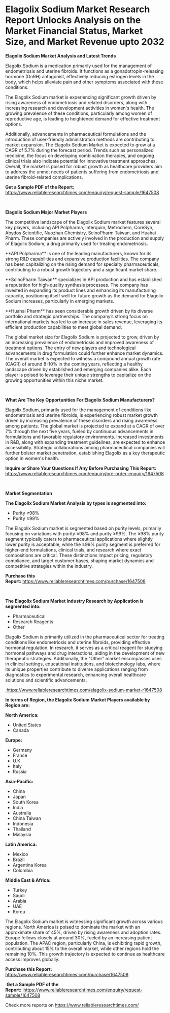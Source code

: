 <p><h1>Elagolix Sodium Market Research Report Unlocks Analysis on the Market Financial Status, Market Size, and Market Revenue upto 2032</h1></p><p><strong>Elagolix Sodium Market Analysis and Latest Trends</strong></p>
<p><p>Elagolix Sodium is a medication primarily used for the management of endometriosis and uterine fibroids. It functions as a gonadotropin-releasing hormone (GnRH) antagonist, effectively reducing estrogen levels in the body, which helps alleviate pain and other symptoms associated with these conditions. </p><p>The Elagolix Sodium market is experiencing significant growth driven by rising awareness of endometriosis and related disorders, along with increasing research and development activities in women's health. The growing prevalence of these conditions, particularly among women of reproductive age, is leading to heightened demand for effective treatment options. </p><p>Additionally, advancements in pharmaceutical formulations and the introduction of user-friendly administration methods are contributing to market expansion. The Elagolix Sodium Market is expected to grow at a CAGR of 5.7% during the forecast period. Trends such as personalized medicine, the focus on developing combination therapies, and ongoing clinical trials also indicate potential for innovative treatment approaches. Overall, the market is poised for robust growth as healthcare providers aim to address the unmet needs of patients suffering from endometriosis and uterine fibroid-related complications.</p></p>
<p><strong>Get a Sample PDF of the Report:&nbsp;</strong> <a href="https://www.reliableresearchtimes.com/enquiry/request-sample/1647508?utm_campaign=3290&utm_medium=2&utm_source=Github&utm_content=ia&utm_term=02042025&utm_id=elagolix-sodium">https://www.reliableresearchtimes.com/enquiry/request-sample/1647508</a></p>
<p>&nbsp;</p>
<p><strong>Elagolix Sodium Major Market Players</strong></p>
<p><p>The competitive landscape of the Elagolix Sodium market features several key players, including API Polpharma, Interquim, Metrochem, CoreSyn, Abydos Scientific, Nuozhan Chemistry, ScinoPharm Taiwan, and Huahai Pharm. These companies are actively involved in the production and supply of Elagolix Sodium, a drug primarily used for treating endometriosis.</p><p>**API Polpharma** is one of the leading manufacturers, known for its strong R&D capabilities and expansive production facilities. The company has been capitalizing on the rising demand for specialty pharmaceuticals, contributing to a robust growth trajectory and a significant market share.</p><p>**ScinoPharm Taiwan** specializes in API production and has established a reputation for high-quality synthesis processes. The company has invested in expanding its product lines and enhancing its manufacturing capacity, positioning itself well for future growth as the demand for Elagolix Sodium increases, particularly in emerging markets.</p><p>**Huahai Pharm** has seen considerable growth driven by its diverse portfolio and strategic partnerships. The company’s strong focus on international markets has led to an increase in sales revenue, leveraging its efficient production capabilities to meet global demand.</p><p>The global market size for Elagolix Sodium is projected to grow, driven by an increasing prevalence of endometriosis and improved awareness of treatment options. The entry of new players and technological advancements in drug formulation could further enhance market dynamics. The overall market is expected to witness a compound annual growth rate (CAGR) of around 8-10% in the coming years, reflecting a healthy landscape driven by established and emerging companies alike. Each player is poised to leverage their unique strengths to capitalize on the growing opportunities within this niche market.</p></p>
<p>&nbsp;</p>
<p><strong>What Are The Key Opportunities For Elagolix Sodium Manufacturers?</strong></p>
<p><p>Elagolix Sodium, primarily used for the management of conditions like endometriosis and uterine fibroids, is experiencing robust market growth driven by increasing prevalence of these disorders and rising awareness among patients. The global market is projected to expand at a CAGR of over 7% through the next five years, fueled by continuous advancements in formulations and favorable regulatory environments. Increased investments in R&D, along with expanding treatment guidelines, are expected to enhance accessibility. Strategic collaborations among pharmaceutical companies will further bolster market penetration, establishing Elagolix as a key therapeutic option in women's health.</p></p>
<p><strong>Inquire or Share Your Questions If Any Before Purchasing This Report:</strong> <a href="https://www.reliableresearchtimes.com/enquiry/pre-order-enquiry/1647508?utm_campaign=3290&utm_medium=2&utm_source=Github&utm_content=ia&utm_term=02042025&utm_id=elagolix-sodium">https://www.reliableresearchtimes.com/enquiry/pre-order-enquiry/1647508</a></p>
<p>&nbsp;</p>
<p><strong>Market Segmentation</strong></p>
<p><strong>The Elagolix Sodium Market Analysis by types is segmented into:</strong></p>
<p><ul><li>Purity ≥98%</li><li>Purity ≥99%</li></ul></p>
<p><p>The Elagolix Sodium market is segmented based on purity levels, primarily focusing on variations with purity ≥98% and purity ≥99%. The ≥98% purity segment typically caters to pharmaceutical applications where slightly lower purity is acceptable, while the ≥99% purity segment is preferred for higher-end formulations, clinical trials, and research where exact compositions are critical. These distinctions impact pricing, regulatory compliance, and target customer bases, shaping market dynamics and competitive strategies within the industry.</p></p>
<p><strong>Purchase this Report:&nbsp;</strong><a href="https://www.reliableresearchtimes.com/purchase/1647508?utm_campaign=3290&utm_medium=2&utm_source=Github&utm_content=ia&utm_term=02042025&utm_id=elagolix-sodium">https://www.reliableresearchtimes.com/purchase/1647508</a></p>
<p>&nbsp;</p>
<p><strong>The Elagolix Sodium Market Industry Research by Application is segmented into:</strong></p>
<p><ul><li>Pharmaceutical</li><li>Research Reagents</li><li>Other</li></ul></p>
<p><p>Elagolix Sodium is primarily utilized in the pharmaceutical sector for treating conditions like endometriosis and uterine fibroids, providing effective hormonal regulation. In research, it serves as a critical reagent for studying hormonal pathways and drug interactions, aiding in the development of new therapeutic strategies. Additionally, the "Other" market encompasses uses in clinical settings, educational institutions, and biotechnology labs, where its unique properties contribute to diverse applications ranging from diagnostics to experimental research, enhancing overall healthcare solutions and scientific advancements.</p></p>
<p><a href="https://www.reliableresearchtimes.com/elagolix-sodium-market-r1647508?utm_campaign=3290&utm_medium=2&utm_source=Github&utm_content=ia&utm_term=02042025&utm_id=elagolix-sodium">&nbsp;https://www.reliableresearchtimes.com/elagolix-sodium-market-r1647508</a></p>
<p><strong>In terms of Region, the Elagolix Sodium Market Players available by Region are:</strong></p>
<p>
    <p> <strong> North America: </strong>
        <ul>
            <li>United States</li>
            <li>Canada</li>
        </ul>
        </p> 
    <p> <strong> Europe: </strong>
        <ul>
            <li>Germany</li>
            <li>France</li>
            <li>U.K.</li>
            <li>Italy</li>
            <li>Russia</li>
        </ul>
        </p> 
    <p> <strong> Asia-Pacific: </strong>
        <ul>
            <li>China</li>
            <li>Japan</li>
            <li>South Korea</li>
            <li>India</li>
            <li>Australia</li>
            <li>China Taiwan</li>
            <li>Indonesia</li>
            <li>Thailand</li>
            <li>Malaysia</li>
        </ul>
        </p> 
    <p> <strong> Latin America: </strong>
        <ul>
            <li>Mexico</li>
            <li>Brazil</li>
            <li>Argentina Korea</li>
            <li>Colombia</li>
        </ul>
        </p> 
    <p> <strong> Middle East & Africa: </strong>
        <ul>
            <li>Turkey</li>
            <li>Saudi</li>
            <li>Arabia</li>
            <li>UAE</li>
            <li>Korea</li>
        </ul>
    </p>
    </p>
<p><p>The Elagolix Sodium market is witnessing significant growth across various regions. North America is poised to dominate the market with an approximate share of 45%, driven by rising awareness and adoption rates. Europe follows closely at around 30%, fueled by an increasing patient population. The APAC region, particularly China, is exhibiting rapid growth, contributing about 15% to the overall market, while other regions hold the remaining 10%. This growth trajectory is expected to continue as healthcare access improves globally.</p></p>
<p><strong>Purchase this Report: </strong><a href="https://www.reliableresearchtimes.com/purchase/1647508?utm_campaign=3290&utm_medium=2&utm_source=Github&utm_content=ia&utm_term=02042025&utm_id=elagolix-sodium">https://www.reliableresearchtimes.com/purchase/1647508</a></p>
<p>&nbsp;<strong>Get a Sample PDF of the Report:&nbsp;&nbsp;</strong><a href="https://www.reliableresearchtimes.com/enquiry/request-sample/1647508?utm_campaign=3290&utm_medium=2&utm_source=Github&utm_content=ia&utm_term=02042025&utm_id=elagolix-sodium">https://www.reliableresearchtimes.com/enquiry/request-sample/1647508</a></p>
<p><strong></strong></p>
<p>Check more reports on <a href="https://www.reliableresearchtimes.com/?utm_campaign=3290&utm_medium=2&utm_source=Github&utm_content=ia&utm_term=02042025&utm_id=elagolix-sodium">https://www.reliableresearchtimes.com/</a></p>